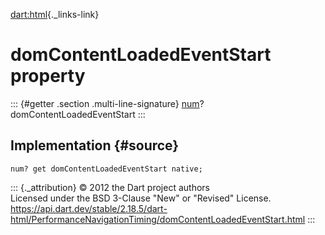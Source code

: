 [dart:html](../../dart-html/dart-html-library){._links-link}

domContentLoadedEventStart property
===================================

::: {#getter .section .multi-line-signature}
[num](../../dart-core/num-class)? domContentLoadedEventStart
:::

Implementation {#source}
--------------

``` {.language-dart data-language="dart"}
num? get domContentLoadedEventStart native;
```

::: {._attribution}
© 2012 the Dart project authors\
Licensed under the BSD 3-Clause \"New\" or \"Revised\" License.\
<https://api.dart.dev/stable/2.18.5/dart-html/PerformanceNavigationTiming/domContentLoadedEventStart.html>
:::
